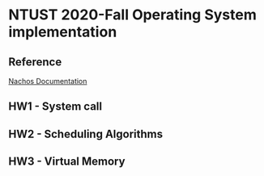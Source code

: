 # NTUST 2020-Fall Operating System implementation


## Reference
[Nachos Documentation](https://homes.cs.washington.edu/~tom/nachos/)

## HW1 - System call 

## HW2 - Scheduling Algorithms 

## HW3 - Virtual Memory 